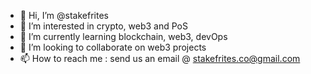 - 👋 Hi, I’m @stakefrites
- 👀 I’m interested in crypto, web3 and PoS
- 🌱 I’m currently learning blockchain, web3, devOps
- 💞️ I’m looking to collaborate on web3 projects
- 📫 How to reach me : send us an email @ stakefrites.co@gmail.com

<!---
stakefrites/stakefrites is a ✨ special ✨ repository because its `README.md` (this file) appears on your GitHub profile.
You can click the Preview link to take a look at your changes.
--->
